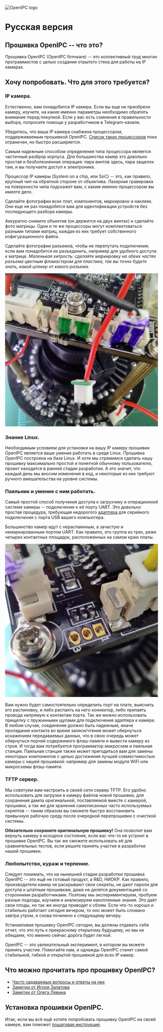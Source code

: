 ![OpenIPC logo][logo]

# Русская версия

## Прошивка OpenIPC -- что это?

Прошивка OpenIPC (OpenIPC firmware) -- это коллективный труд многих
программистов с целью создания отрытого стека для работы на IP камерах.


## Хочу попробовать. Что для этого требуется?

### IP камера.

Естественно, вам понадобится IP камера. Если вы еще не приобрели камеру,
изучите, на какие именно параметры необходимо обратить внимание перед
покупкой. Если у вас есть сомнения в правильности выбора, попросите помощи у
разработчиков в Telegram-канале.

Убедитесь, что ваша IP камера снабжена процессором, поддерживаемым прошивкой
OpenIPC. [Список таких процессоров][socs] пока ограничен, но быстро расширяется.

Самым надежным способом определения типа процессора является частичный разброр
корпуса. Для большинства камер это довольно простая и безболезненная операция:
пара винтов здесь, пара защелок там, и вы получаете доступ к электронике.

Процессор IP камеры (System on a chip, или SoC) -- это, как правило, крупный чип
на обратной стороне от объектива. Лазерная гравировка на поверхности чипа
подскажет вам, с каким именно процессором вы имеете дело.

Сделайте фотографии всех плат, компонентов, маркировок и наклеек. Они еще не
раз понадобятся вам для идентификации устройств без последующего разбора камеры.

Аккуратно снимите объектив (он держится на двух винтах) и сделайте фото матрицы.
Одни и те же процессоры могут комплектоваться разными типами матриц, каждая из
них требует собственного кофигурационного файла.

Сделайте фотографии разъемов, чтобы не перепутать подключения, если вам
понадобится их разъединить, например для удобного доступа к матрице. _Маленькая
хитрость: сделайте маркировку на обеих частях разъема цветным фломастером для
пластика, так вы точно будете знать, какой штекер от какого разъема._

![](../images/camera-connector-colorcode.jpg)

### Знание Linux.

Необходимым условием для установки на вашу IP камеру прошивки OpenIPC является
ваше умение работать в среде Linux. Прошивка OpenIPC построена на базе Linux.
И хотя мы стремимся сделать нашу прошивку максимально простой и понятной обычному
пользователю, проект находится в ранней стадии разработки. А это значит, что
каждый день мы вносим изменения в код, и некоторые из них требуют ручного
вмешательства на уровне системы.

### Паяльник и умение с ним работать.

Самый простой способ получения доступа к загрузчику и операционной системе
камеры -- подключение к её порту UART. Это довольно простая процедура,
требующая недорогого [адаптера][g-usbttl] для серийного подключения с порта USB вашего
компьютера.

Большинство камер идут с нераспаянным, а зачастую и немаркированным портом
UART. Как правило, это группа из трех, реже четырех контактных площадок,
расположенных на самом краю платы.

![](../images/camera-uart.jpg)

Вам нужно будет самостоятельно определить порт на плате, выяснить его
распиновку, и либо распаять на него коннектор, либо припаять провода напрямую
к контактам порта. Так же можно использовать прищепку с пружинными щупами для
подключения адаптера к камере. В любом случае, соединение должно быть надежным,
иначе пропадание контакта во время записи/чтения может обернуться искажением
передаваемых данных, что в свою очередь может обернуться порчей содержимого
флэш-памяти и вывести камеру из строя. И тогда вам потребуется программатор
микросхем и паяльная станция. Паяльная станция также может пригодиться вам для
замены некоторых компонентов с целью достижения лучшей совместимостью камеры
с нашей прошивкой: например для замены модуля WiFi или микросхемы флэш-памяти.

### TFTP сервер.

Мы советуем вам настроить в своей сети сервер TFTP. Его удобно использовать для
загрузки в камеру файлов новой прошивки, для сохранения дампа оригинальной,
поставляемой вместе с камерой, прошивки, а так же для хранения самописанных
часто используемых скриптов -- таким образом вы сможете быстро восстановить
привычную рабочую среду после очередной перепрошивки с очисткой системы.

**Обязательно сохраните оригинальную прошивку!** Она позволит вам вернуть
камеру в исходное состояние, если вас что-то не устроит в прошивке OpenIPC.
Вы так же сможете использовать её для сравнительных тестов, если решите принять
участие в разработке нашей прошивки.

### Любопытство, кураж и терпение.

Следует понимать, что на нынешней стадии разработки прошивка OpenIPC -- это ещё
не готовый продукт, а R&D, НИОКР. Как правило, производители камер не раскрывают
свои секреты, не дают пароли для доступа к штатным прошивкам, даже не делятся
документацией со сторонними разработчиками. Поэтому мы экспериментируем, пробуем
разные подходы, изучаем и анализируем накопленные знания. Это даёт свои плоды,
но так же иногда приводит к сбоям. Если что-то хорошо и стабильно работает
сегодня вечером, то оно может быть сломано завтра утром, и снова починено к
следующему вечеру.

Устанавливая прошивку OpenIPC сегодня, вы должны отдавать себе отчет, что это
путь к прекрасному открытому будущему, но мы не обещаем, что именно сейчас
дорога будет легкой.

OpenIPC -- это увлекательный эксперимент, в котором вы можете принять участие.
Помогайте нам, и однажды OpenIPC станет самой стабильной, гибкой и открытой
прошивкой для всех IP камер.


## Что можно прочитать про прошивку OpenIPC?

* [Часто задаваемые вопросы и ответы на них][faq1]
* [Заметки от Игоря Залатова][faq2]
* [Заметки от Олега Левина][faq3]


## Установка прошивки OpenIPC.

Итак, если вы всё ещё хотите попробовать прошивку OpenIPC на своей камере,
вам поможет [пошаговая инструкция](/wiki/ru/installation.md).


[logo]: https://cdn.themactep.com/images/logo_openipc.png
[socs]: https://github.com/OpenIPC/firmware/wiki/supported_devices
[faq1]: https://github.com/OpenIPC/camerasrnd/blob/master/docs/FAQ-ru.md
[faq2]: https://github.com/OpenIPC/wiki/blob/master/ru/discussion.md
[faq3]: https://alarmsystem-cctv.ru/openipc-%D0%BE%D1%82%D0%BA%D1%80%D1%8B%D1%82%D1%8B%D0%B9-%D0%BA%D0%BE%D0%BB%D0%BB%D0%B5%D0%BA%D1%82%D0%B8%D0%B2/
[g-usbttl]: https://google.com/search?q=ftdi+usb+ttl
[g-3.3ttl]: https://google.com/search?q=logic+level+converter+3.3v+5v
